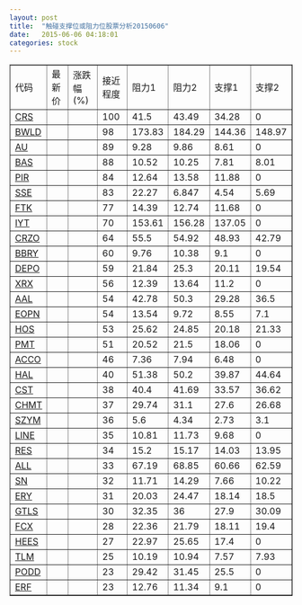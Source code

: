 ```yaml
---
layout: post
title:  "触碰支撑位或阻力位股票分析20150606"
date:   2015-06-06 04:18:01
categories: stock
---
```

<script type="text/javascript">
var stockList = []
stockList.push('gb_crs');
stockList.push('gb_bwld');
stockList.push('gb_au');
stockList.push('gb_bas');
stockList.push('gb_pir');
stockList.push('gb_sse');
stockList.push('gb_ftk');
stockList.push('gb_iyt');
stockList.push('gb_crzo');
stockList.push('gb_bbry');
stockList.push('gb_depo');
stockList.push('gb_xrx');
stockList.push('gb_aal');
stockList.push('gb_eopn');
stockList.push('gb_hos');
stockList.push('gb_pmt');
stockList.push('gb_acco');
stockList.push('gb_hal');
stockList.push('gb_cst');
stockList.push('gb_chmt');
stockList.push('gb_szym');
stockList.push('gb_line');
stockList.push('gb_res');
stockList.push('gb_all');
stockList.push('gb_sn');
stockList.push('gb_ery');
stockList.push('gb_gtls');
stockList.push('gb_fcx');
stockList.push('gb_hees');
stockList.push('gb_tlm');
stockList.push('gb_podd');
stockList.push('gb_erf');
</script>
<table border="1">
 <tr>
 <td>代码</td>
 <td>最新价</td>
 <td>涨跌幅(%)</td>
 <td>接近程度</td>
 <td>阻力1</td>
 <td>阻力2</td>
 <td>支撑1</td>
 <td>支撑2</td>
</tr>
  <tr id="crs" class="red">
  <td><a href="http://stock.finance.sina.com.cn/usstock/quotes/CRS.html" target="_blank">CRS</a></td><td></td><td></td><td>100</td><td>41.5</td><td>43.49</td><td>34.28</td><td>0</td></tr>
  <tr id="bwld" class="green">
  <td><a href="http://stock.finance.sina.com.cn/usstock/quotes/BWLD.html" target="_blank">BWLD</a></td><td></td><td></td><td>98</td><td>173.83</td><td>184.29</td><td>144.36</td><td>148.97</td></tr>
  <tr id="au" class="green">
  <td><a href="http://stock.finance.sina.com.cn/usstock/quotes/AU.html" target="_blank">AU</a></td><td></td><td></td><td>89</td><td>9.28</td><td>9.86</td><td>8.61</td><td>0</td></tr>
  <tr id="bas" class="green">
  <td><a href="http://stock.finance.sina.com.cn/usstock/quotes/BAS.html" target="_blank">BAS</a></td><td></td><td></td><td>88</td><td>10.52</td><td>10.25</td><td>7.81</td><td>8.01</td></tr>
  <tr id="pir" class="green">
  <td><a href="http://stock.finance.sina.com.cn/usstock/quotes/PIR.html" target="_blank">PIR</a></td><td></td><td></td><td>84</td><td>12.64</td><td>13.58</td><td>11.88</td><td>0</td></tr>
  <tr id="sse" class="green">
  <td><a href="http://stock.finance.sina.com.cn/usstock/quotes/SSE.html" target="_blank">SSE</a></td><td></td><td></td><td>83</td><td>22.27</td><td>6.847</td><td>4.54</td><td>5.69</td></tr>
  <tr id="ftk" class="red">
  <td><a href="http://stock.finance.sina.com.cn/usstock/quotes/FTK.html" target="_blank">FTK</a></td><td></td><td></td><td>77</td><td>14.39</td><td>12.74</td><td>11.68</td><td>0</td></tr>
  <tr id="iyt" class="red">
  <td><a href="http://stock.finance.sina.com.cn/usstock/quotes/IYT.html" target="_blank">IYT</a></td><td></td><td></td><td>70</td><td>153.61</td><td>156.28</td><td>137.05</td><td>0</td></tr>
  <tr id="crzo" class="green">
  <td><a href="http://stock.finance.sina.com.cn/usstock/quotes/CRZO.html" target="_blank">CRZO</a></td><td></td><td></td><td>64</td><td>55.5</td><td>54.92</td><td>48.93</td><td>42.79</td></tr>
  <tr id="bbry" class="red">
  <td><a href="http://stock.finance.sina.com.cn/usstock/quotes/BBRY.html" target="_blank">BBRY</a></td><td></td><td></td><td>60</td><td>9.76</td><td>10.38</td><td>9.1</td><td>0</td></tr>
  <tr id="depo" class="green">
  <td><a href="http://stock.finance.sina.com.cn/usstock/quotes/DEPO.html" target="_blank">DEPO</a></td><td></td><td></td><td>59</td><td>21.84</td><td>25.3</td><td>20.11</td><td>19.54</td></tr>
  <tr id="xrx" class="green">
  <td><a href="http://stock.finance.sina.com.cn/usstock/quotes/XRX.html" target="_blank">XRX</a></td><td></td><td></td><td>56</td><td>12.39</td><td>13.64</td><td>11.2</td><td>0</td></tr>
  <tr id="aal" class="red">
  <td><a href="http://stock.finance.sina.com.cn/usstock/quotes/AAL.html" target="_blank">AAL</a></td><td></td><td></td><td>54</td><td>42.78</td><td>50.3</td><td>29.28</td><td>36.5</td></tr>
  <tr id="eopn" class="green">
  <td><a href="http://stock.finance.sina.com.cn/usstock/quotes/EOPN.html" target="_blank">EOPN</a></td><td></td><td></td><td>54</td><td>13.54</td><td>9.72</td><td>8.55</td><td>7.1</td></tr>
  <tr id="hos" class="green">
  <td><a href="http://stock.finance.sina.com.cn/usstock/quotes/HOS.html" target="_blank">HOS</a></td><td></td><td></td><td>53</td><td>25.62</td><td>24.85</td><td>20.18</td><td>21.33</td></tr>
  <tr id="pmt" class="green">
  <td><a href="http://stock.finance.sina.com.cn/usstock/quotes/PMT.html" target="_blank">PMT</a></td><td></td><td></td><td>51</td><td>20.52</td><td>21.5</td><td>18.06</td><td>0</td></tr>
  <tr id="acco" class="green">
  <td><a href="http://stock.finance.sina.com.cn/usstock/quotes/ACCO.html" target="_blank">ACCO</a></td><td></td><td></td><td>46</td><td>7.36</td><td>7.94</td><td>6.48</td><td>0</td></tr>
  <tr id="hal" class="green">
  <td><a href="http://stock.finance.sina.com.cn/usstock/quotes/HAL.html" target="_blank">HAL</a></td><td></td><td></td><td>40</td><td>51.38</td><td>50.2</td><td>39.87</td><td>44.64</td></tr>
  <tr id="cst" class="red">
  <td><a href="http://stock.finance.sina.com.cn/usstock/quotes/CST.html" target="_blank">CST</a></td><td></td><td></td><td>38</td><td>40.4</td><td>41.69</td><td>33.57</td><td>36.62</td></tr>
  <tr id="chmt" class="green">
  <td><a href="http://stock.finance.sina.com.cn/usstock/quotes/CHMT.html" target="_blank">CHMT</a></td><td></td><td></td><td>37</td><td>29.74</td><td>31.1</td><td>27.6</td><td>26.68</td></tr>
  <tr id="szym" class="green">
  <td><a href="http://stock.finance.sina.com.cn/usstock/quotes/SZYM.html" target="_blank">SZYM</a></td><td></td><td></td><td>36</td><td>5.6</td><td>4.34</td><td>2.73</td><td>3.1</td></tr>
  <tr id="line" class="red">
  <td><a href="http://stock.finance.sina.com.cn/usstock/quotes/LINE.html" target="_blank">LINE</a></td><td></td><td></td><td>35</td><td>10.81</td><td>11.73</td><td>9.68</td><td>0</td></tr>
  <tr id="res" class="red">
  <td><a href="http://stock.finance.sina.com.cn/usstock/quotes/RES.html" target="_blank">RES</a></td><td></td><td></td><td>34</td><td>15.2</td><td>15.17</td><td>14.03</td><td>13.95</td></tr>
  <tr id="all" class="red">
  <td><a href="http://stock.finance.sina.com.cn/usstock/quotes/ALL.html" target="_blank">ALL</a></td><td></td><td></td><td>33</td><td>67.19</td><td>68.85</td><td>60.66</td><td>62.59</td></tr>
  <tr id="sn" class="green">
  <td><a href="http://stock.finance.sina.com.cn/usstock/quotes/SN.html" target="_blank">SN</a></td><td></td><td></td><td>32</td><td>11.71</td><td>14.29</td><td>7.66</td><td>10.22</td></tr>
  <tr id="ery" class="red">
  <td><a href="http://stock.finance.sina.com.cn/usstock/quotes/ERY.html" target="_blank">ERY</a></td><td></td><td></td><td>31</td><td>20.03</td><td>24.47</td><td>18.14</td><td>18.5</td></tr>
  <tr id="gtls" class="red">
  <td><a href="http://stock.finance.sina.com.cn/usstock/quotes/GTLS.html" target="_blank">GTLS</a></td><td></td><td></td><td>30</td><td>32.35</td><td>36</td><td>27.9</td><td>30.09</td></tr>
  <tr id="fcx" class="green">
  <td><a href="http://stock.finance.sina.com.cn/usstock/quotes/FCX.html" target="_blank">FCX</a></td><td></td><td></td><td>28</td><td>22.36</td><td>21.79</td><td>18.11</td><td>19.4</td></tr>
  <tr id="hees" class="red">
  <td><a href="http://stock.finance.sina.com.cn/usstock/quotes/HEES.html" target="_blank">HEES</a></td><td></td><td></td><td>27</td><td>22.97</td><td>25.65</td><td>17.4</td><td>0</td></tr>
  <tr id="tlm" class="green">
  <td><a href="http://stock.finance.sina.com.cn/usstock/quotes/TLM.html" target="_blank">TLM</a></td><td></td><td></td><td>25</td><td>10.19</td><td>10.94</td><td>7.57</td><td>7.93</td></tr>
  <tr id="podd" class="green">
  <td><a href="http://stock.finance.sina.com.cn/usstock/quotes/PODD.html" target="_blank">PODD</a></td><td></td><td></td><td>23</td><td>29.42</td><td>31.45</td><td>25.5</td><td>0</td></tr>
  <tr id="erf" class="green">
  <td><a href="http://stock.finance.sina.com.cn/usstock/quotes/ERF.html" target="_blank">ERF</a></td><td></td><td></td><td>23</td><td>12.76</td><td>11.34</td><td>9.1</td><td>0</td></tr>
</table>
